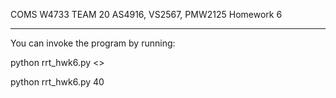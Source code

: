 COMS W4733
TEAM 20
AS4916, VS2567, PMW2125
Homework 6
______________

You can invoke the program by running:

python rrt_hwk6.py <<size>>

python rrt_hwk6.py 40


